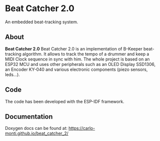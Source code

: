 # Beat Catcher 2.0
An embedded beat-tracking system.

## About

**Beat Catcher 2.0** Beat Catcher 2.0 is an implementation of B-Keeper beat-tracking algorithm. It allows to track the tempo of a drummer and keep a MIDI Clock sequence in sync with him. The whole project is based on an ESP32 MCU and uses other peripherals such as an OLED Display SSD1306, an Encoder KY-040 and various electronic components (piezo sensors, leds...).

## Code

The code has been developed with the ESP-IDF framework.

## Documentation
Doxygen docs can be found at: https://carlo-monti.github.io/beat_catcher_2/

